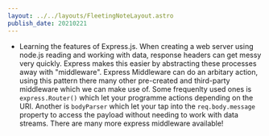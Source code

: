 ```yaml
---
layout: ../../layouts/FleetingNoteLayout.astro
publish_date: 20210221
---
```


- Learning the features of Express.js. When creating a web server using node.js reading and working with data, response headers can get messy very quickly. Express makes this easier by abstracting these processes away with "middleware". Express Middleware can do an arbitary action, using this pattern there many other pre-created and third-party middleware which we can make use of. Some frequenlty used ones is `express.Router()` which let your programme actions depending on the URI. Another is `bodyParser` which let your tap into the `req.body.message` property to access the payload without needing to work with data streams. There are many more express middleware available!
